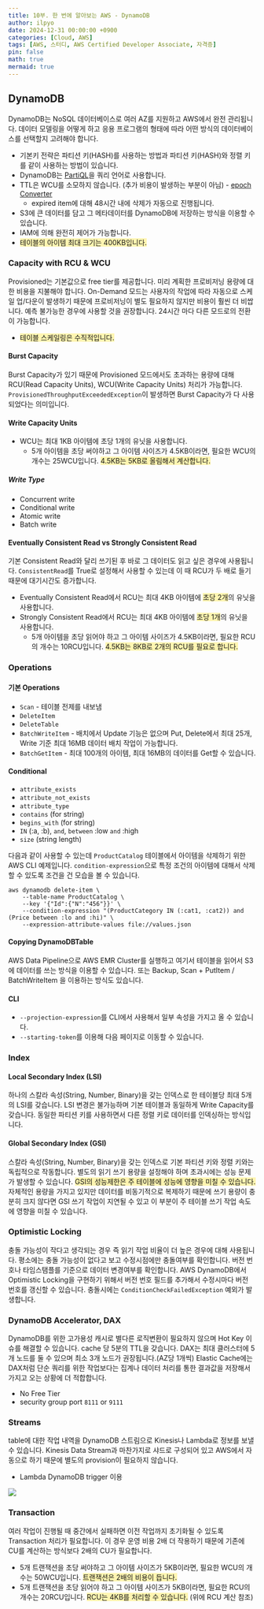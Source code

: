 ```yaml
---
title: 10부. 한 번에 알아보는 AWS - DynamoDB
author: ilpyo
date: 2024-12-31 00:00:00 +0900
categories: [Cloud, AWS]
tags: [AWS, 스터디, AWS Certified Developer Associate, 자격증]
pin: false
math: true
mermaid: true
---
```


## DynamoDB
DynamoDB는 NoSQL 데이터베이스로 여러 AZ를 지원하고 AWS에서 완전 관리됩니다. 데이터 모델링을 어떻게 하고 응용 프로그램의 형태에 따라 어떤 방식의 데이터베이스를 선택할지 고려해야 합니다.
- 기본키 전략은 파티션 키(HASH)를 사용하는 방법과 파티션 키(HASH)와 정렬 키를 같이 사용하는 방법이 있습니다.
- DynamoDB는 [PartiQL](https://docs.aws.amazon.com/ko_kr/amazondynamodb/latest/developerguide/ql-functions.html)을 쿼리 언어로 사용합니다.
- TTL은 WCU를 소모하지 않습니다. (추가 비용이 발생하는 부분이 아님) - [epoch Converter](https://www.epochconverter.com/)
  - expired item에 대해 48시간 내에 삭제가 자동으로 진행됩니다.
- S3에 큰 데이터를 담고 그 메타데이터를 DynamoDB에 저장하는 방식을 이용할 수 있습니다.
- IAM에 의해 완전히 제어가 가능합니다.
- <span style="background-color:#fff5b1">테이블의 아이템 최대 크기는 400KB입니다.</span>

### Capacity with RCU & WCU
Provisioned는 기본값으로 free tier를 제공합니다. 미리 계획한 프로비저닝 용량에 대한 비용을 지불해야 합니다. On-Demand 모드는 사용자의 작업에 따라 자동으로 스케일 업/다운이 발생하기 때문에 프로비저닝이 별도 필요하지 않지만 비용이 훨씬 더 비쌉니다. 예측 불가능한 경우에 사용할 것을 권장합니다. 24시간 마다 다른 모드로의 전환이 가능합니다. 
- <span style="background-color:#fff5b1">테이블 스케일링은 수직적입니다.</span>

#### Burst Capacity
Burst Capacity가 있기 때문에 Provisioned 모드에서도 초과하는 용량에 대해 RCU(Read Capacity Units), WCU(Write Capacity Units) 처리가 가능합니다. `ProvisionedThroughputExceededException`이 발생하면 Burst Capacity가 다 사용되었다는 의미입니다.

#### Write Capacity Units
- WCU는 최대 1KB 아이템에 초당 1개의 유닛을 사용합니다.
  - 5개 아이템을 초당 써야하고 그 아이템 사이즈가 4.5KB이라면, 필요한 WCU의 개수는 25WCU입니다. <span style="background-color:#fff5b1">4.5KB는 5KB로 올림해서 계산합니다.</span>

##### Write Type
- Concurrent write
- Conditional write
- Atomic write
- Batch write

#### Eventually Consistent Read vs Strongly Consistent Read
기본 Consistent Read와 달리 쓰기된 후 바로 그 데이터도 읽고 싶은 경우에 사용됩니다. `ConsistentRead`를 True로 설정해서 사용할 수 있는데 이 때 RCU가 두 배로 들기 때문에 대기시간도 증가합니다.
- Eventually Consistent Read에서 RCU는 최대 4KB 아이템에 <span style="background-color:#fff5b1">초당 2개</span>의 유닛을 사용합니다.
- Strongly Consistent Read에서 RCU는 최대 4KB 아이템에 <span style="background-color:#fff5b1">초당 1개</span>의 유닛을 사용합니다.
  - 5개 아이템을 초당 읽어야 하고 그 아이템 사이즈가 4.5KB이라면, 필요한 RCU의 개수는 10RCU입니다. <span style="background-color:#fff5b1">4.5KB는 8KB로 2개의 RCU를 필요로 합니다.</span>

### Operations 
#### 기본 Operations
- `Scan` - 테이블 전제를 내보냄
- `DeleteItem`
- `DeleteTable`
- `BatchWriteItem` - 배치에서 Update 기능은 없으며 Put, Delete에서 최대 25개, Write 기준 최대 16MB 데이터 배치 작업이 가능합니다.
- `BatchGetItem` - 최대 100개의 아이템, 최대 16MB의 데이터를 Get할 수 있습니다.

#### Conditional
- `attribute_exists`
- `attribute_not_exists`
- `attribute_type`
- `contains` (for string)
- `begins_with` (for string)
- `IN` (:a, :b), `and`, `between` :low `and` :high
- `size` (string length)

다음과 같이 사용할 수 있는데 `ProductCatalog` 테이블에서 아이템을 삭제하기 위한 AWS CLI 예제입니다. `condition-expression`으로 특정 조건의 아이템에 대해서 삭제할 수 있도록 조건을 건 모습을 볼 수 있습니다.
```
aws dynamodb delete-item \
    --table-name ProductCatalog \
    --key '{"Id":{"N":"456"}}' \
    --condition-expression "(ProductCategory IN (:cat1, :cat2)) and (Price between :lo and :hi)" \
    --expression-attribute-values file://values.json
```

#### Copying DynamoDBTable
AWS Data Pipeline으로 AWS EMR Cluster를 실행하고 여기서 테이블을 읽어서 S3에 데이터를 쓰는 방식을 이용할 수 있습니다. 또는 Backup, Scan + PutItem / BatchWriteItem 을 이용하는 방식도 있습니다. 

#### CLI
- `--projection-expression`를 CLI에서 사용해서 일부 속성을 가지고 올 수 있습니다.
- `--starting-token`를 이용해 다음 페이지로 이동할 수 있습니다.

### Index
#### Local Secondary Index (LSI)
하나의 스칼라 속성(String, Number, Binary)을 갖는 인덱스로 한 테이블당 최대 5개의 LSI를 갖습니다. LSI 변경은 불가능하며 기본 테이블과 동일하게 Write Capacity를 갖습니다. 동일한 파티션 키를 사용하면서 다른 정렬 키로 데이터를 인덱싱하는 방식입니다.
#### Global Secondary Index (GSI)
스칼라 속성(String, Number, Binary)을 갖는 인덱스로 기본 파티션 키와 정렬 키와는 독립적으로 작동합니다. 별도의 읽기 쓰기 용량을 설정해야 하며 초과시에는 성능 문제가 발생할 수 있습니다. <span style="background-color:#fff5b1">GSI의 성능제한은 주 테이블에 성능에 영향을 미칠 수 있습니다.</span> 자체적인 용량을 가지고 있지만 데이터를 비동기적으로 복제하기 때문에 쓰기 용량이 충분히 크지 않다면 GSI 쓰기 작업이 지연될 수 있고 이 부분이 주 테이블 쓰기 작업 속도에 영향을 미칠 수 있습니다.

### Optimistic Locking
충돌 가능성이 작다고 생각되는 경우 즉 읽기 작업 비율이 더 높은 경우에 대해 사용됩니다. 평소에는 충돌 가능성이 없다고 보고 수정시점에만 충돌여부를 확인합니다. 버전 번호나 타임스탬플를 기준으로 데이터 변경여부를 확인합니다. AWS DynamoDB에서 Optimistic Locking을 구현하기 위해서 버전 번호 필드를 추가해서 수정시마다 버전 번호를 갱신할 수 있습니다. 충돌시에는 `ConditionCheckFailedException` 예외가 발생합니다.

### DynamoDB Accelerator, DAX
DynamoDB를 위한 고가용성 캐시로 별다른 로직변환이 필요하지 않으며 Hot Key 이슈를 해결할 수 있습니다. cache 당 5분의 TTL을 갖습니다. DAX는 최대 클러스터에 5개 노드를 둘 수 있으며 최소 3개 노드가 권장됩니다.(AZ당 1개씩) Elastic Cache에는 DAX처럼 단순 쿼리를 위한 작업보다는 집계나 데이터 처리를 통한 결과값을 저장해서 가지고 오는 상황에 더 적합합니다. 
- No Free Tier
- security group port `8111` or `9111`

### Streams
table에 대한 작업 내역을 DynamoDB 스트림으로 Kinesis나 Lambda로 정보를 보낼 수 있습니다. Kinesis Data Stream과 마찬가지로 샤드로 구성되어 있고 AWS에서 자동으로 하기 때문에 별도의 provision이 필요하지 않습니다.
- Lambda DynamoDB trigger 이용

![](https://d2908q01vomqb2.cloudfront.net/887309d048beef83ad3eabf2a79a64a389ab1c9f/2021/03/04/Screen-Shot-2021-03-04-at-09.22.51.png)

### Transaction
여러 작업이 진행될 때 중간에서 실패하면 이전 작업까지 초기화될 수 있도록 Transaction 처리가 필요합니다. 이 경우 운영 비용 2배 더 작용하기 때문에 기존에 CU를 계산하는 방식보다 2배의 CU가 필요합니다.
- 5개 트랜잭션을 초당 써야하고 그 아이템 사이즈가 5KB이라면, 필요한 WCU의 개수는 50WCU입니다. <span style="background-color:#fff5b1">트랜잭션은 2배의 비용이 듭니다.</span>
- 5개 트랜잭션을 초당 읽어야 하고 그 아이템 사이즈가 5KB이라면, 필요한 RCU의 개수는 20RCU입니다. <span style="background-color:#fff5b1">RCU는 4KB를 처리할 수 있습니다.</span> (위에 RCU 계산 참조)


